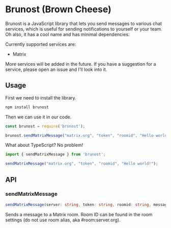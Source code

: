 # Brunost (Brown Cheese)

Brunost is a JavaScript library that lets you send messages to various chat services, which is useful for sending notifications to yourself or your team. Oh also, it has a cool name and has minimal dependencies.

Currently supported services are:
- Matrix

More services will be added in the future. If you have a suggestion for a service, please open an issue and I'll look into it.

## Usage

First we need to install the library.

```bash
npm install brunost
```

Then we can use it in our code.

```javascript
const brunost = require('brunost');

brunost.sendMatrixMessage("matrix.org", "token", "roomid", "Hello world!");
```

What about TypeScript? No problem!

```typescript
import { sendMatrixMessage } from 'brunost';

sendMatrixMessage("matrix.org", "token", "roomid", "Hello world!");
```

## API

### sendMatrixMessage

```typescript
sendMatrixMessage(server: string, token: string, roomid: string, message: string): Promise<void>
```

Sends a message to a Matrix room. Room ID can be found in the room settings (do not use room alias, aka #room:server.org).
